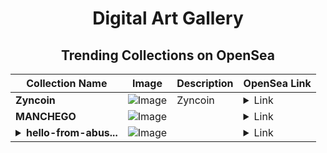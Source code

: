 <div align="center">

# Digital Art Gallery

## Trending Collections on OpenSea

| Collection Name                       | Image                                                                                     | Description                       | OpenSea Link                                                                                          |
|---------------------------------------|-------------------------------------------------------------------------------------------|-----------------------------------|--------------------------------------------------------------------------------------------------------|
| **Zyncoin** | ![Image](https://i.seadn.io/s/raw/files/723861298f49b1e7eaba2e380dee7e0d.png?w=500&auto=format?w=200&auto=format) | Zyncoin | <details><summary>Link</summary>[Zyncoin](https://opensea.io/collection/zyncoin)</details> |
| **MANCHEGO** | ![Image](https://i.seadn.io/s/raw/files/52ee64d043e43803e9abecb12f6bfbc5.png?w=500&auto=format?w=200&auto=format) |  | <details><summary>Link</summary>[MANCHEGO](https://opensea.io/collection/manchego)</details> |
| **<details><summary>hello-from-abus...</summary>hello-from-abusers-pol</details>** | ![Image](https://i.seadn.io/s/raw/files/12257c5deb4105b6893051d38fbed406.jpg?w=500&auto=format?w=200&auto=format) |  | <details><summary>Link</summary>[hello-from-abusers-pol](https://opensea.io/collection/hello-from-abusers-pol)</details> |

</div>